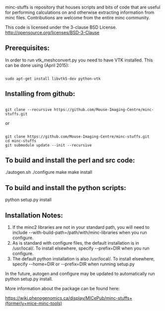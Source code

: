 minc-stuffs is repository that houses scripts and bits of code that are useful for performing calculations on and otherwise extracting information from minc files. Contributions are welcome from the entire minc community. 

This code is licensed under the 3-clause BSD License. 
http://opensource.org/licenses/BSD-3-Clause

Prerequisites:
--------------
In order to run vtk_meshconvert.py you need to have VTK installed. This can be done using (April 2015):
<pre><code>
sudo apt-get install libvtk5-dev python-vtk
</pre></code>

Installing from github:
-----------------------
<pre><code>
git clone --recursive https://github.com/Mouse-Imaging-Centre/minc-stuffs.git
</pre></code>
or
<pre><code>
git clone https://github.com/Mouse-Imaging-Centre/minc-stuffs.git
cd minc-stuffs
git submodule update --init --recursive
</pre></code>

To build and install the perl and src code:
------------------------------------------
./autogen.sh
./configure
make
make install

To build and install the python scripts:
---------------------------------------
python setup.py install

Installation Notes:
-------------------
1. If the minc2 libraries are not in your standard path, you will need to include --with-build-path=/path/with/minc-libraries when you run configure.
2. As is standard with configure files, the default installation is in /usr/local/. To install elsewhere, specify --prefix=DIR when you run configure.
3. The default python installation is also /usr/local/. To install elsewhere, specify --home=DIR or --prefix=DIR when running setup.py 

In the future, autogen and configure may be updated to automatically run python setup.py install. 

More information about the package can be found here:

https://wiki.phenogenomics.ca/display/MICePub/minc-stuffs+(formerly+mice-minc-tools)
